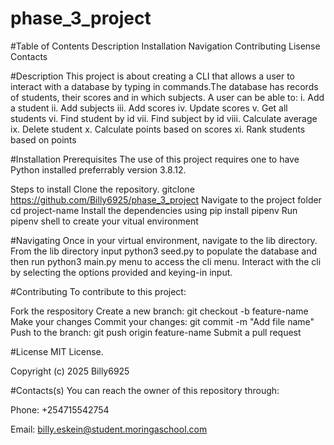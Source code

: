 # phase_3_project

#Table of Contents
Description
Installation
Navigation
Contributing
Lisense
Contacts

#Description
This project is about creating a CLI that allows a user to interact with a database by typing in commands.The database has records of students, their scores and in which subjects. A user can be able to:
i. Add a student
ii. Add subjects
iii. Add scores
iv. Update scores
v. Get all students
vi. Find student by id
vii. Find subject by id
viii. Calculate average
ix. Delete student
x. Calculate points based on scores
xi. Rank students based on points

#Installation
Prerequisites
The use of this project requires one to have Python installed preferrably version 3.8.12. 

Steps to install
Clone the repository. gitclone https://github.com/Billy6925/phase_3_project
Navigate to the project folder cd project-name
Install the dependencies using pip install pipenv
Run pipenv shell to create your vitual environment

#Navigating
Once in your virtual environment, navigate to the lib directory. From the lib directory input python3 seed.py to populate the database and then run python3 main.py menu to access the cli menu. Interact with the cli by selecting the options provided and keying-in input.

#Contributing
To contribute to this project:

Fork the respository
Create a new branch: git checkout -b feature-name
Make your changes
Commit your changes: git commit -m "Add file name"
Push to the branch: git push origin feature-name
Submit a pull request

#License
MIT License.

Copyright (c) 2025 Billy6925

#Contacts(s)
You can reach the owner of this repository through:

Phone: +254715542754

Email: billy.eskein@student.moringaschool.com